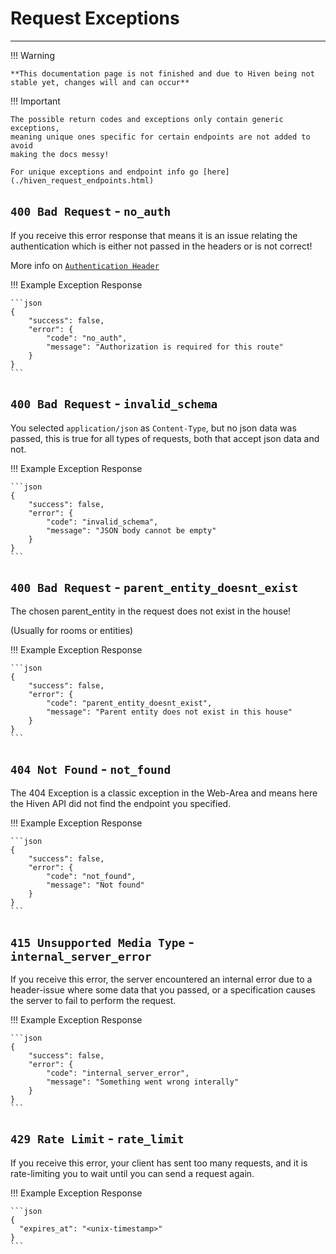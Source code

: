 # Request Exceptions

---

!!! Warning

    **This documentation page is not finished and due to Hiven being not stable yet, changes will and can occur**

!!! Important

    The possible return codes and exceptions only contain generic exceptions,
    meaning unique ones specific for certain endpoints are not added to avoid 
    making the docs messy!

    For unique exceptions and endpoint info go [here](./hiven_request_endpoints.html)

## `400 Bad Request` - `no_auth`

If you receive this error response that means it is an issue relating the authentication which is either not passed 
in the headers or is not correct!

More info on [`Authentication Header`](./hiven_restapi.html#authentication-header)

!!! Example Exception Response

    ```json
    {
        "success": false,
        "error": {
            "code": "no_auth",
            "message": "Authorization is required for this route"
        }
    }
    ```

## `400 Bad Request` - `invalid_schema`

You selected `application/json` as `Content-Type`, but no json data was passed,
this is true for all types of requests, both that accept json data and not.

!!! Example Exception Response

    ```json
    {
        "success": false,
        "error": {
            "code": "invalid_schema",
            "message": "JSON body cannot be empty"
        }
    }
    ```

## `400 Bad Request` - `parent_entity_doesnt_exist`

The chosen parent_entity in the request does not exist in the house! 

(Usually for rooms or entities)

!!! Example Exception Response
  
    ```json
    {
        "success": false,
        "error": {
            "code": "parent_entity_doesnt_exist",
            "message": "Parent entity does not exist in this house"
        }
    }
    ```

## `404 Not Found` - `not_found`

The 404 Exception is a classic exception in the Web-Area and means here the Hiven API did not find the endpoint you
specified.

!!! Example Exception Response
  
    ```json
    {
        "success": false,
        "error": {
            "code": "not_found",
            "message": "Not found"
        }
    }
    ```

## `415 Unsupported Media Type` - `internal_server_error`
    
If you receive this error, the server encountered an internal error due to a header-issue where some data that you 
passed, or a specification causes the server to fail to perform the request.

!!! Example Exception Response

    ```json
    {
        "success": false,
        "error": {
            "code": "internal_server_error",
            "message": "Something went wrong interally"
        }
    }
    ```

## `429 Rate Limit` - `rate_limit`
    
If you receive this error, your client has sent too many requests, and it is
rate-limiting you to wait until you can send a request again.

!!! Example Exception Response
    
    ```json
    { 
      "expires_at": "<unix-timestamp>"
    }
    ```